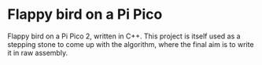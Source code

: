 # Flappy bird on a Pi Pico

Flappy bird on a Pi Pico 2, written in C++. This project is itself used as a stepping stone to come up with the algorithm, where the final aim is to write it in raw assembly.
